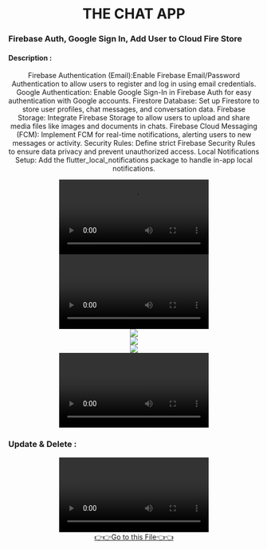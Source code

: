 <h1 align="center">THE CHAT APP</h1>

<h3>Firebase Auth, Google Sign In, Add User to Cloud Fire Store </h3>

<div align="center">
  <h4 align="left">Description :</h4>
<p>
Firebase Authentication (Email):Enable Firebase Email/Password Authentication to allow users to register and log in using email credentials.
Google Authentication: Enable Google Sign-In in Firebase Auth for easy authentication with Google accounts.
Firestore Database: Set up Firestore to store user profiles, chat messages, and conversation data.
Firebase Storage: Integrate Firebase Storage to allow users to upload and share media files like images and documents in chats.
Firebase Cloud Messaging (FCM): Implement FCM for real-time notifications, alerting users to new messages or activity.
Security Rules: Define strict Firebase Security Rules to ensure data privacy and prevent unauthorized access.
Local Notifications Setup: Add the flutter_local_notifications package to handle in-app local notifications.
</p>
</div>
<div align="center">
  <video src="https://github.com/user-attachments/assets/f487a707-136e-49f0-b205-195da7169673">
</div>



<div align="center">
  <video src="https://github.com/user-attachments/assets/a93b35c5-ddb6-4756-a6dd-3f61692912ba">
</div>




<div align="center">

<img src="https://github.com/user-attachments/assets/9b6c8b78-b511-47b8-9e83-f3d652d386ef">
</div>
<div align="center">
<img src="https://github.com/user-attachments/assets/7c892f60-7bf3-4c46-af57-3d8743a4e41a">
</div>
<div align="center">
<img src="https://github.com/user-attachments/assets/6c558c62-2768-4c64-b19b-c3e1e82ddc5f">
</div>

    
<div align="center">
  <video src="https://github.com/user-attachments/assets/20cb831d-9960-401d-8e89-8c38bcd4dfa3">
</div>
<h3> Update & Delete :</h3>
    
 <div align="center">
  <video src="https://github.com/user-attachments/assets/b667f0f7-64bc-42f4-b80b-60b2c9c5a868">
</div>
<div align="center"> <a href="https://github.com/harshdusane2103/Chat_App/tree/master/lib">👉👉Go to this File👈👈</a></div>











